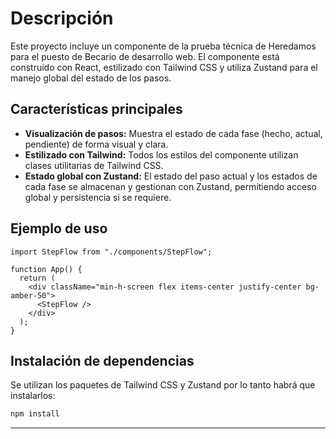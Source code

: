 # Descripción

Este proyecto incluye un componente de la prueba técnica de Heredamos para el puesto de Becario de desarrollo web. El componente está construido con React, estilizado con Tailwind CSS y utiliza Zustand para el manejo global del estado de los pasos.

## Características principales

- **Visualización de pasos:** Muestra el estado de cada fase (hecho, actual, pendiente) de forma visual y clara.
- **Estilizado con Tailwind:** Todos los estilos del componente utilizan clases utilitarias de Tailwind CSS.
- **Estado global con Zustand:** El estado del paso actual y los estados de cada fase se almacenan y gestionan con Zustand, permitiendo acceso global y persistencia si se requiere.

## Ejemplo de uso

```tsx
import StepFlow from "./components/StepFlow";

function App() {
  return (
    <div className="min-h-screen flex items-center justify-center bg-amber-50">
      <StepFlow />
    </div>
  );
}
```

## Instalación de dependencias

Se utilizan los paquetes de Tailwind CSS y Zustand por lo tanto habrá que instalarlos:

```bash
npm install
```

---
